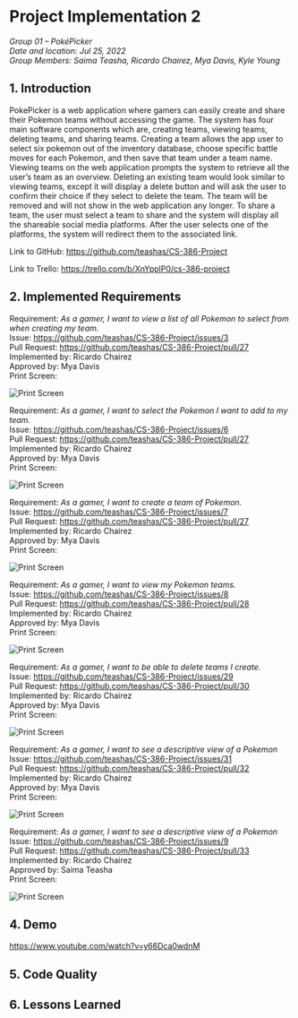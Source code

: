 # Project Implementation 2

_Group 01 – PokéPicker\
Date and location: Jul 25, 2022\
Group Members: Saima Teasha, Ricardo Chairez, Mya Davis, Kyle Young_

## 1. Introduction

PokePicker is a web application where gamers can easily create and share their Pokemon teams without accessing the game. The system has four main software components which are, creating teams, viewing teams, deleting teams, and sharing teams. Creating a team allows the app user to select six pokemon out of the inventory database, choose specific battle moves for each Pokemon, and then save that team under a team name. Viewing teams on the web application prompts the system to retrieve all the user’s team as an overview. Deleting an existing team would look similar to viewing teams, except it will display a delete button and will ask the user to confirm their choice if they select to delete the team. The team will be removed and will not show in the web application any longer. To share a team, the user must select a team to share and the system will display all the shareable social media platforms. After the user selects one of the platforms, the system will redirect them to the associated link. 

Link to GitHub: https://github.com/teashas/CS-386-Project

Link to Trello: https://trello.com/b/XnYpplP0/cs-386-project

## 2. Implemented Requirements

Requirement: _As a gamer, I want to view a list of all Pokemon to select from when creating my team._ \
Issue:  https://github.com/teashas/CS-386-Project/issues/3 \
Pull Request: https://github.com/teashas/CS-386-Project/pull/27 \
Implemented by: Ricardo Chairez \
Approved by: Mya Davis \
Print Screen:

![Print Screen](https://github.com/teashas/CS-386-Project/blob/main/images/viewList.PNG)

Requirement: _As a gamer, I want to select the Pokemon I want to add to my team._ \
Issue:  https://github.com/teashas/CS-386-Project/issues/6 \
Pull Request: https://github.com/teashas/CS-386-Project/pull/27 \
Implemented by: Ricardo Chairez \
Approved by: Mya Davis \
Print Screen:

![Print Screen](https://github.com/teashas/CS-386-Project/blob/main/images/selectPokemon.PNG)

Requirement: _As a gamer, I want to create a team of Pokemon._ \
Issue:   https://github.com/teashas/CS-386-Project/issues/7 \
Pull Request: https://github.com/teashas/CS-386-Project/pull/27 \
Implemented by: Ricardo Chairez \
Approved by: Mya Davis \
Print Screen:

![Print Screen](https://github.com/teashas/CS-386-Project/blob/main/images/createATeam.PNG)

Requirement: _As a gamer, I want to view my Pokemon teams._ \
Issue:   https://github.com/teashas/CS-386-Project/issues/8 \
Pull Request: https://github.com/teashas/CS-386-Project/pull/28 \
Implemented by: Ricardo Chairez \
Approved by: Mya Davis \
Print Screen: 

![Print Screen](https://github.com/teashas/CS-386-Project/blob/main/images/viewPokemonTeam.PNG)

Requirement: _As a gamer, I want to be able to delete teams I create._ \
Issue:   https://github.com/teashas/CS-386-Project/issues/29 \
Pull Request: https://github.com/teashas/CS-386-Project/pull/30 \
Implemented by: Ricardo Chairez \
Approved by: Mya Davis \
Print Screen:

![Print Screen](https://github.com/teashas/CS-386-Project/blob/main/images/deleteCreatedTeams.PNG)

Requirement: _As a gamer, I want to see a descriptive view of a Pokemon_ \
Issue:   https://github.com/teashas/CS-386-Project/issues/31 \
Pull Request: https://github.com/teashas/CS-386-Project/pull/32 \
Implemented by: Ricardo Chairez \
Approved by: Mya Davis \
Print Screen:

![Print Screen](https://github.com/teashas/CS-386-Project/blob/main/images/pokemonDescription.PNG)

Requirement: _As a gamer, I want to see a descriptive view of a Pokemon_ \
Issue:   https://github.com/teashas/CS-386-Project/issues/9 \
Pull Request: https://github.com/teashas/CS-386-Project/pull/33 \
Implemented by: Ricardo Chairez \
Approved by: Saima Teasha \
Print Screen:

![Print Screen](https://github.com/teashas/CS-386-Project/blob/main/images/teamDescriptiveView.PNG)

## 4. Demo

https://www.youtube.com/watch?v=y66Dca0wdnM

## 5. Code Quality

## 6. Lessons Learned
